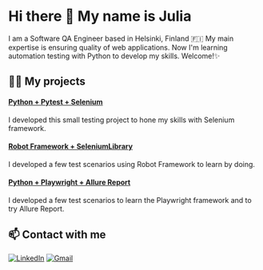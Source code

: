 # Hi there 👋 My name is Julia

I am a Software QA Engineer based in Helsinki, Finland 🇫🇮 
My main expertise is ensuring quality of web applications.
Now I'm learning automation testing with Python to develop my skills.
Welcome!✨

## 👩‍💻 My projects

#### [Python + Pytest + Selenium](https://github.com/yuliyashibaeva/python-selenium-online-store)

I developed this small testing project to hone my skills with Selenium framework.

#### [Robot Framework + SeleniumLibrary](https://github.com/yuliyashibaeva/robot-framework-web-testing)

I developed a few test scenarios using Robot Framework to learn by doing.

#### [Python + Playwright + Allure Report](https://github.com/yuliyashibaeva/playwright-web-testing-project)

I developed a few test scenarios to learn the Playwright framework and to try Allure Report.

## 📫 Contact with me

[![LinkedIn](https://img.shields.io/badge/-LinkedIn-blue?style=for-the-badge&logo=LinkedIn&logoColor=white)](https://www.linkedin.com/in/yuliya-shibaeva/) 
[![Gmail](https://img.shields.io/badge/-Gmail-red?style=for-the-badge&logo=Gmail&logoColor=white)](mailto:yuliya.shibaeva.ys@gmail.com)
